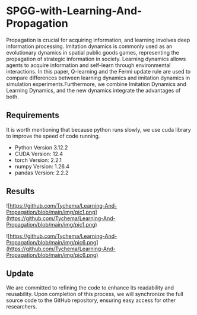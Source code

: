 SPGG-with-Learning-And-Propagation
====
Propagation is crucial for acquiring information, and learning involves deep information processing. Imitation dynamics is commonly used as an evolutionary dynamics in spatial public goods games, representing the propagation of strategic information in society. Learning dynamics allows agents to acquire information and self-learn through environmental interactions. In this paper, Q-learning and the Fermi update rule are used to compare differences between learning dynamics and imitation dynamics in simulation experiments.Furthermore, we combine Imitation Dynamics and Learning Dynamics, and the new dynamics integrate the advantages of both.

Requirements
----
It is worth mentioning that because python runs slowly, we use cuda library to improve the speed of code running.
* Python Version 3.12.2
* CUDA Version: 12.4
* torch Version: 2.2.1
* numpy Version: 1.26.4
* pandas Version: 2.2.2


Results
----
![https://github.com/Tychema/Learning-And-Propagation/blob/main/img/pic1.png](https://github.com/Tychema/Learning-And-Propagation/blob/main/img/pic1.png)

![https://github.com/Tychema/Learning-And-Propagation/blob/main/img/pic6.png](https://github.com/Tychema/Learning-And-Propagation/blob/main/img/pic6.png)

Update
----
We are committed to refining the code to enhance its readability and reusability. Upon completion of this process, we will synchronize the full source code to the GitHub repository, ensuring easy access for other researchers.
